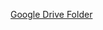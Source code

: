 [Google Drive Folder](https://drive.google.com/drive/folders/1ehB_K5bST-7tfEbKCBJ4j_ovx57PF6KN?usp=drive_link)

